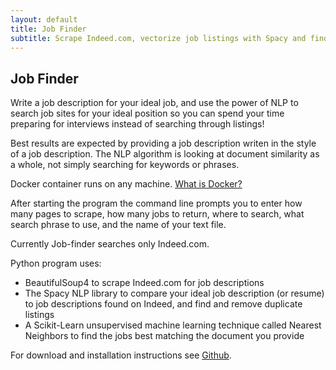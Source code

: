 ```yaml
---
layout: default
title: Job Finder
subtitle: Scrape Indeed.com, vectorize job listings with Spacy and find job descriptions similar to resume with scikit-learn KNN.
---
```


## Job Finder
Write a job description for your ideal job, and use the power of NLP to search job sites for your ideal position so you can spend your time preparing for interviews instead of searching through listings!

Best results are expected by providing a job description writen in the style of a job description. The NLP algorithm is looking at document similarity as a whole, not simply searching for keywords or phrases.

Docker container runs on any machine. [What is Docker?](https://docs.docker.com/engine/docker-overview/)

After starting the program the command line prompts you to enter how many pages to scrape, how many jobs to return, where to search, what search phrase to use, and the name of your text file.

Currently Job-finder searches only Indeed.com.

Python program uses:
- BeautifulSoup4 to scrape Indeed.com for job descriptions
- The Spacy NLP library to compare your ideal job description (or resume) to job descriptions found on Indeed, and find and remove duplicate listings
- A Scikit-Learn unsupervised machine learning technique called Nearest Neighbors to find the jobs best matching the document you provide

For download and installation instructions see [Github](https://github.com/llpk79/Job-finder/packages/111889).